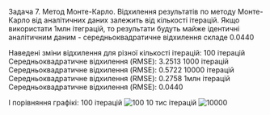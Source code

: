 Задача 7. Метод Монте-Карло.
Відхилення результатів по методу Монте-Карло від аналітичних даних залежить від кількості ітерацій. 
Якщо використати 1млн ітеграцій, то результати будуть майже ідентичні аналітичним даним - середньоквадратичне відхилення складе 0.0440

Наведені зміни відхилення для різної кількості ітерацій:
100 ітерацій Середньоквадратичне відхилення (RMSE): 3.2513
1000 ітерацій Середньоквадратичне відхилення (RMSE): 0.5722
10000 ітерацій Середньоквадратичне відхилення (RMSE): 0.2758
1млн ітерацій Середньоквадратичне відхилення (RMSE): 0.0440

І порівняння графікі:
100 ітерацій
![100](https://github.com/Serhii-Khodyka/goit-algo-fp/assets/155672103/ba26634e-6909-4b32-ac05-ad5249e11ad7)
10 тис ітерацій
![10000](https://github.com/Serhii-Khodyka/goit-algo-fp/assets/155672103/b0dfe22c-bcf1-4d14-a9d4-06ec2e311705)

